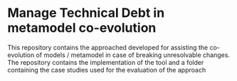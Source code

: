 # Manage Technical Debt in metamodel co-evolution
This repository contains the approached developed for assisting the co-evolution of models / metamodel in case of breaking unresolvable changes.
The repository contains the implementation of the tool and a folder containing the case studies  used for the evaluation of the approach
